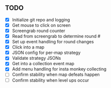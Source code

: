 ## TODO

- [x] Initialize git repo and logging
- [x] Get mouse to click on screen
- [x] Screengrab round counter
- [x] Read from screengrab to determine round #
- [x] Set up event handling for round changes
- [x] Click into a map
- [x] JSON config for per-map strategy
- [x] Validate strategy JSONs
- [x] Get into a collection event map
- [x] Add menu handling for insta monkey collecting
- [ ] Confirm stability when map defeats happen
- [ ] Confirm stability when level ups occur